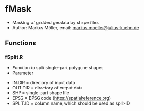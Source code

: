 # fMask
* Masking of gridded geodata by shape files
* Author: Markus Möller, email: markus.moeller@julius-kuehn.de

## Functions
### fSplit.R
* Function to split single-part polygone shapes
* Parameter
- IN.DIR = directory of input data
- OUT.DIR = directory of output data
- SHP = single-part shape file
- EPSG = EPSG code (https://spatialreference.org)
- SPLIT.ID = column name, which should be used as split-ID

